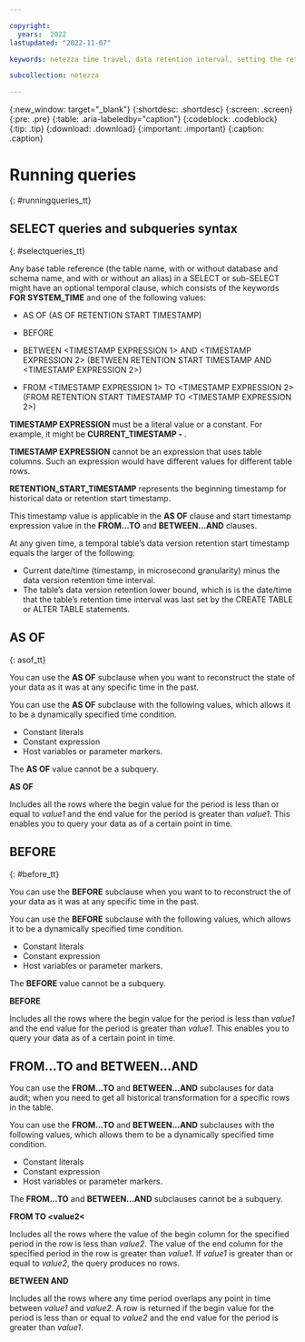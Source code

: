 ```yaml
---

copyright:
  years:  2022
lastupdated: "2022-11-07"

keywords: netezza time travel, data retention interval, setting the retention interval, changing the retention interval

subcollection: netezza

---
```


{:new_window: target="_blank"}
{:shortdesc: .shortdesc}
{:screen: .screen}
{:pre: .pre}
{:table: .aria-labeledby="caption"}
{:codeblock: .codeblock}
{:tip: .tip}
{:download: .download}
{:important: .important}
{:caption: .caption}

# Running queries
{: #runningqueries_tt}


## SELECT queries and subqueries syntax
{: #selectqueries_tt}

Any base table reference (the table name, with or without database and schema name, and with or without an alias) in a SELECT or sub-SELECT might have an optional temporal clause, which consists of the keywords **FOR SYSTEM_TIME** and one of the following values:

- AS OF <TIMESTAMP EXPRESSION>
  (AS OF RETENTION START TIMESTAMP)

- BEFORE <TIMESTAMP EXPRESSION>

- BETWEEN <TIMESTAMP EXPRESSION 1> AND <TIMESTAMP EXPRESSION 2>
  (BETWEEN RETENTION START TIMESTAMP AND <TIMESTAMP EXPRESSION 2>)

- FROM <TIMESTAMP EXPRESSION 1> TO <TIMESTAMP EXPRESSION 2>
 (FROM RETENTION START TIMESTAMP TO <TIMESTAMP EXPRESSION 2>)

**TIMESTAMP EXPRESSION** must be a literal value or a constant. For example, it might be **CURRENT_TIMESTAMP - <INTERVAL CONSTANT>**.

**TIMESTAMP EXPRESSION** cannot be an expression that uses table columns. Such an expression would have different values for different table rows.

**RETENTION_START_TIMESTAMP**  represents the beginning timestamp for historical data or retention start timestamp.

This timestamp value is applicable in the **AS OF** clause and start timestamp expression value in the **FROM...TO** and **BETWEEN...AND** clauses.

At any given time, a temporal table’s data version retention start timestamp equals the larger of the following:

- Current date/time (timestamp, in microsecond granularity) minus the data version retention time interval.
- The table’s data version retention lower bound, which is is the date/time that the table’s retention time interval was last set by the CREATE TABLE or ALTER TABLE statements.

## AS OF
{: asof_tt}

You can use the **AS OF** subclause when you want to reconstruct the state of your data as it was at any specific time in the past.

You can use the **AS OF** subclause with the following values, which allows it to be a dynamically specified time condition.

- Constant literals
- Constant expression
- Host variables or parameter markers.

The **AS OF** value cannot be a subquery.


**AS OF <value1>**

Includes all the rows where the begin value for the period is less than or equal to *value1* and the end value for the period is greater than *value1*. This enables you to query your data as of a certain point in time.

## BEFORE
{: #before_tt}

You can use the **BEFORE** subclause when you want to to reconstruct the  of your data as it was at any specific time in the past.

You can use the **BEFORE** subclause with the following values, which allows it to be a dynamically specified time condition.

- Constant literals
- Constant expression
- Host variables or parameter markers.

The **BEFORE** value cannot be a subquery.


**BEFORE <value1>**

Includes all the rows where the begin value for the period is less than *value1* and the end value for the period is greater than *value1*. This enables you to query your data as of a certain point in time.

## FROM...TO and BETWEEN...AND

You can use the **FROM...TO** and **BETWEEN...AND** subclauses for data audit; when you need to get all historical transformation for a specific rows in the table.

You can use the **FROM...TO** and **BETWEEN...AND** subclauses with the following values, which allows them to be a dynamically specified time condition.

- Constant literals
- Constant expression
- Host variables or parameter markers.

The **FROM...TO** and **BETWEEN...AND** subclauses cannot be a subquery.


**FROM <value1> TO <value2<**

Includes all the rows where the value of the begin column for the specified period in the row is less than *value2*. The value of the end column for the specified period in the row is greater than *value1*. If *value1* is greater than or equal to *value2*, the query produces no rows.

**BETWEEN <value1> AND <value2>**

Includes all the rows where any time period overlaps any point in time between *value1* and *value2*. A row is returned if the begin value for the period is less than or equal to *value2* and the end value for the period is greater than *value1*.
